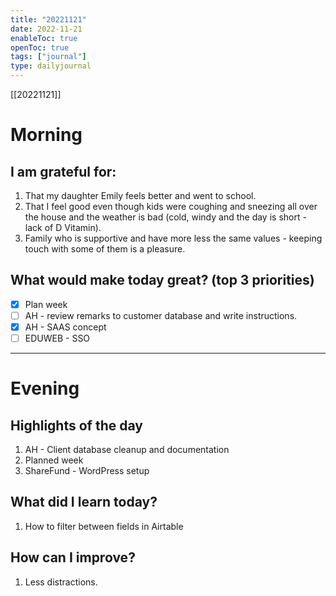 ```yaml
---
title: "20221121"
date: 2022-11-21
enableToc: true
openToc: true
tags: ["journal"]
type: dailyjournal
---
```

[[20221121]]

# Morning
## I am grateful for:
1. That my daughter Emily feels better and went to school.
2. That I feel good even though kids were coughing and sneezing all over the house and the weather is bad (cold, windy and the day is short - lack of D Vitamin).
3. Family who is supportive and have more less the same values - keeping touch with some of them is a pleasure.

## What would make today great? (top 3 priorities)
- [x] Plan week
- [ ] AH - review remarks to customer database and write instructions.
- [x] AH - SAAS concept
- [ ] EDUWEB - SSO

---
# Evening
## Highlights of the day
1. AH - Client database cleanup and documentation
2. Planned week
3. ShareFund - WordPress setup

## What did I learn today?
1. How to filter between fields in Airtable

## How can I improve?
1.  Less distractions.